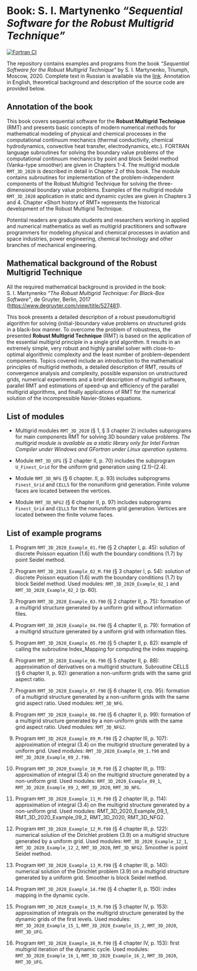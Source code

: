 # Book: S.&nbsp;I.&nbsp;Martynenko *“Sequential Software for the Robust Multigrid Technique”*

[![Fortran CI](https://github.com/simartynenko/Robust_Multigrid_Technique_2020/workflows/Fortran%20CI/badge.svg)](https://github.com/simartynenko/Robust_Multigrid_Technique_2020/actions?query=workflow%3A%22Fortran+CI%22)

The repository contains examples and programs from the book 
*“Sequential Software for the Robust Multigrid Technique”* by S.&nbsp;I.&nbsp;Martynenko, Triumph, Moscow, 2020.
Complete text in Russian is available via the [link](../blob/master/book.pdf). Annotation in English, theoretical background and description of the source code are provided below.

## Annotation of the book

This book covers sequential software for the __Robust Multigrid Technique__ (RMT) and presents basic concepts of modern numerical methods for mathematical modeling of physical and chemical processes in the computational continuum mechanics (thermal conductivity, chemical hydrodynamics, convective heat transfer, electrodynamics, etc.). FORTRAN language subroutines for solving the boundary value problems of the computational continuum mechanics by point and block Seidel method (Vanka-type smoother) are given in Chapters 1-4. The multigrid module `RMT_3D_2020` is described in detail in Chapter 2 of this book. The module contains subroutines for implementation of the problem-independent components of the Robust Multigrid Technique for solving the three-dimensional boundary value problems. Examples of the multigrid module `RMT_3D_2020` application in static and dynamic cycles are given in Chapters 3 and 4. Chapter «Short history of RMT» represents the historical development of the Robust Multigrid Technique.

Potential readers are graduate students and researchers working in applied and numerical mathematics as well as multigrid practitioners and software programmers for modeling physical and chemical processes in aviation and space industries, power engineering, chemical technology and other branches of mechanical engineering.

## Mathematical background of the Robust Multigrid Technique

All the required mathematical background is provided in the book:
S.&nbsp;I.&nbsp;Martynenko *“The Robust Multigrid Technique: For Black-Box Software”*, de Gruyter, Berlin, 2017 (https://www.degruyter.com/view/title/527481).

This book presents a detailed description of a robust pseudomultigrid algorithm for solving (initial-)boundary value problems on structured grids in a black-box manner. To overcome the problem of robustness, the presented __Robust Multigrid Technique__ (RMT) is based on the application of the essential multigrid principle in a single grid algorithm. It results in an extremely simple, very robust and highly parallel solver with close-to-optimal algorithmic complexity and the least number of problem-dependent components. Topics covered include an introduction to the mathematical principles of multigrid methods, a detailed description of RMT, results of convergence analysis and complexity, possible expansion on unstructured grids, numerical experiments and a brief description of multigrid software, parallel RMT and estimations of speed-up and efficiency of the parallel multigrid algorithms, and finally applications of RMT for the numerical solution of the incompressible Navier-Stokes equations.

## List of modules

* Multigrid modules `RMT_3D_2020` (§ 1, § 3 chapter 2) includes subprograms for main components RMT for solving 3D boundary value problems.
*The multigrid module is available as a static library only for Intel Fortran Compiler under Windows and GFortran under Linux operation systems.*

* Module `RMT_3D_UFG` (§ 2 chapter II, p. 70) includes the subprogram `U_Finest_Grid` for the uniform grid generation using (2.1)–(2.4).

* Module `RMT_3D_NFG` (§ 6 chapter. II, p. 93) includes subprograms `Finest_Grid` and `CELLS` for the nonuniform grid generation. Finite volume faces are located between the vertices. 

* Module `RMT_3D_NFG2` (§ 6 chapter II, p. 97) includes subprograms `Finest_Grid` and `CELLS` for the nonuniform grid generation. Vertices are located between the finite volume faces. 

## List of example programs

1. Program `RMT_3D_2020_Example_01.f90` (§ 2 chapter I, p. 45): solution of discrete Poisson equation (1.6) wuth the boundary conditions (1.7) by point Seidel method. 

1. Program `RMT_3D_2020_Example_02_M.f90` (§ 3 chapter I, p. 54): solution of discrete Poisson 
equation (1.6) wuth the boundary conditions (1.7) by block Seidel method. 
Used modules: `RMT_3D_2020_Example_02_1` and `RMT_3D_2020_Example_02_2` (p. 60).

1. Program `RMT_3D_2020_Example_03.f90` (§ 2 chapter II, p. 75): formation of a multigrid structure generated by a uniform grid without information files.
 
1. Program `RMT_3D_2020_Example_04.f90` (§ 4 chapter II, p. 79): formation of a multigrid structure generated by a uniform grid with information files.

1. Program `RMT_3D_2020_Example_05.f90` (§ 5 chapter II, p. 82): example of calling the subroutine Index_Mapping for computing the index mapping. 

1. Program `RMT_3D_2020_Example_06.f90` (§ 5 chapter II, p. 88): approximation of derivatives on a multigrid structure.
Subroutine CELLS (§ 6 chapter II, p. 92):  generation a non-uniform grids with the same grid aspect ratio. 

1. Program `RMT_3D_2020_Example_07.f90` (§ 6 chapter II, стр. 95): formation of a multigrid structure generated by a non-uniform grids with the same grid aspect ratio. 
Used modules: `RMT_3D_NFG`.

1. Program `RMT_3D_2020_Example_08.f90` (§ 6 chapter II, p. 99): formation of a multigrid structure generated by a non-uniform grids with the same grid aspect ratio. 
Used modules: `RMT_3D_NFG2`.

1. Program `RMT_3D_2020_Example_09_M.f90` (§ 2 chapter III, p. 107): approximation of integral (3.4) on the multigrid structure generated by a uniform grid.
Used modules: `RMT_3D_2020_Example_09_1.f90` and `RMT_3D_2020_Example_09_2.f90`.

1. Program `RMT_3D_2020_Example_10_M.f90` (§ 2 chapter III, p. 111): approximation of integral (3.4) on the multigrid structure generated by a non-uniform grid.
Used modules: `RMT_3D_2020_Example_09_1`, `RMT_3D_2020_Example_09_2`, `RMT_3D_2020`, `RMT_3D_NFG`.

1. Program `RMT_3D_2020_Example_11_M.f90` (§ 2 chapter III, p. 114): approximation of integral (3.4) on the multigrid structure generated by a non-uniform grid.
Used modules: RMT_3D_2020_Example_09_1, RMT_3D_2020_Example_09_2, RMT_3D_2020,
RMT_3D_NFG2.

1. Program `RMT_3D_2020_Example_12_M.f90` (§ 4 chapter III, p. 122): numerical solution of the Dirichlet problem (3.9) on a multigrid structure generated by a uniform grid. 
Used modules: `RMT_3D_2020_Example_12_1`, `RMT_3D_2020_Example_12_2`, `RMT_3D_2020`, `RMT_3D_NFG2`. Smoother is point Seidel method.

1. Program `RMT_3D_2020_Example_13_M.f90` (§ 4 chapter III, p. 140): numerical solution of the Dirichlet problem (3.9) on a multigrid structure generated by a uniform grid. Smoother is block Seidel method.

1. Program `RMT_3D_2020_Example_14.f90` (§ 4 chapter II, p. 150): index mapping in the dynamic cycle.

1. Program `RMT_3D_2020_Example_15_M.f90` (§ 3 chapter IV, p. 153): approximation of integrals on the multigrid structure generated by the dynamic grids of the first levels.
Used modules: `RMT_3D_2020_Example_15_1`, `RMT_3D_2020_Example_15_2`, `RMT_3D_2020`, `RMT_3D_UFG`.

1. Program `RMT_3D_2020_Example_16_M.f90` (§ 4 chapter IV, p. 153): first multigrid iteration of the dynamic cycle.
Used modules: `RMT_3D_2020_Example_16_1`, `RMT_3D_2020_Example_16_2`, `RMT_3D_2020`, `RMT_3D_UFG`.
